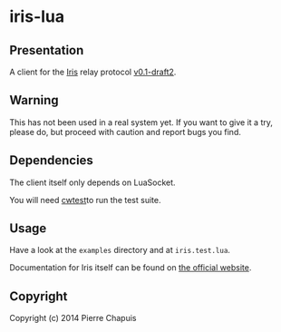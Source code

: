 # iris-lua

## Presentation

A client for the [Iris](http://iris.karalabe.com/) relay protocol
[v0.1-draft2](https://dl.dropboxusercontent.com/u/10435909/Iris/relay.pdf).

## Warning

This has not been used in a real system yet. If you want to give it a try,
please do, but proceed with caution and report bugs you find.

## Dependencies

The client itself only depends on LuaSocket.

You will need [cwtest](https://github.com/catwell/cwtest)to run the test suite.

## Usage

Have a look at the `examples` directory and at `iris.test.lua`.

Documentation for Iris itself can be found on
[the official website](http://iris.karalabe.com/).

## Copyright

Copyright (c) 2014 Pierre Chapuis
